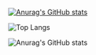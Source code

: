 [![Anurag's GitHub stats](https://github-readme-stats.vercel.app/api?username=atagaev95&show_icons=true&theme=radical)](https://github.com/anuraghazra/github-readme-stats)

![Top Langs](https://github-readme-stats.vercel.app/api/top-langs/?username=atagaev95&layout=compact&show_icons=true&theme=radical)

![Anurag's GitHub stats](https://github-readme-stats.vercel.app/api?username=atagaev95&show_icons=true&theme=radical&include_all_commits=true&count_private=true&cache_seconds=0)


<!--
**ATAGAEV95/ATAGAEV95** is a ✨ _special_ ✨ repository because its `README.md` (this file) appears on your GitHub profile.

Here are some ideas to get you started:

- 🔭 I’m currently working on ...
- 🌱 I’m currently learning ...
- 👯 I’m looking to collaborate on ...
- 🤔 I’m looking for help with ...
- 💬 Ask me about ...
- 📫 How to reach me: ...
- 😄 Pronouns: ...
- ⚡ Fun fact: ...
-->
